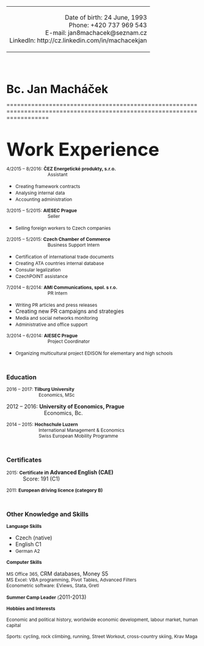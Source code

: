 <table align="right" cellpadding="0" cellspacing="0" hspace="0" vspace="0">
	<tbody>
		<tr>
			<td align="right">
				<p style="text-align: right;">Date of birth: 24 June, 1993<br />
				Phone: +420&nbsp;737&nbsp;969&nbsp;543<br />
				E-mail: jan8machacek@seznam.cz<br />
				LinkedIn: http://cz.linkedin.com/in/machacekjan</p>
			</td>
		</tr>
	</tbody>
</table>
<p>&nbsp;</p>
<div style="clear:both;">
	&nbsp;</div>
<p><span style="font-size:30px;"><strong>Bc. Jan Mach&aacute;ček</strong></span></p>
========================================================================================================================
<p>&nbsp;</p>
<p><strong><font size="50">Work Experience</font></strong></p>
<p><span style="font-size:12px;">4/2015 &ndash; 8/2016: <strong>ČEZ Energetick&eacute; produkty, s.r.o.</strong><br />
&nbsp; &nbsp; &nbsp; &nbsp; &nbsp; &nbsp; &nbsp; &nbsp; &nbsp; &nbsp; &nbsp; &nbsp; &nbsp; &nbsp; &nbsp; &nbsp; Assistant</span></p>
<ul>
<li><span style="font-size:12px;">Creating framework contracts</span></li>
<li><span style="font-size:12px;">Analysing internal data</span></li>
<li><span style="font-size:12px;">Accounting administration</span></li>
</ul>
<p><span style="font-size:12px;">3/2015 &ndash; 5/2015: <strong>AIESEC Prague</strong><br />
&nbsp; &nbsp; &nbsp; &nbsp; &nbsp; &nbsp; &nbsp; &nbsp; &nbsp; &nbsp; &nbsp; &nbsp; &nbsp; &nbsp; &nbsp; &nbsp; Seller</span></p>
<ul>
<li><span style="font-size:12px;">Selling foreign workers to Czech companies</span></li>
</ul>
<p><span style="font-size:12px;">2/2015 &ndash; 5/2015: <strong>Czech Chamber of Commerce</strong><br />
&nbsp; &nbsp; &nbsp; &nbsp; &nbsp; &nbsp; &nbsp; &nbsp; &nbsp; &nbsp; &nbsp; &nbsp; &nbsp; &nbsp; &nbsp; &nbsp; Business Support Intern</span></p>
<ul>
<li><span style="font-size:12px;">Certification of international trade documents</span></li>
<li><span style="font-size:12px;">Creating ATA countries internal database</span></li>
<li><span style="font-size:12px;">Consular legalization</span></li>
<li><span style="font-size:12px;">CzechPOINT assistance</span></li>
</ul>
<p><span style="font-size:12px;">7/2014 &ndash; 8/2014: <strong>AMI Communications, spol. s r.o.</strong><br />
&nbsp; &nbsp; &nbsp; &nbsp; &nbsp; &nbsp; &nbsp; &nbsp; &nbsp; &nbsp; &nbsp; &nbsp; &nbsp; &nbsp; &nbsp; &nbsp; PR Intern</span></p>
<ul>
<li><span style="font-size:12px;">Writing PR articles and press releases</span></li>
<li>Creating new PR campaigns and strategies</li>
<li><span style="font-size:12px;">Media and social networks monitoring</span></li>
<li><span style="font-size:12px;">Administrative and office support</span></li>
</ul>
<p><span style="font-size:12px;">3/2014 &ndash; 6/2014: <strong>AIESEC Prague</strong><br />
&nbsp; &nbsp; &nbsp; &nbsp; &nbsp; &nbsp; &nbsp; &nbsp; &nbsp; &nbsp; &nbsp; &nbsp; &nbsp; &nbsp; &nbsp; &nbsp; Project Coordinator</span></p>
<ul>
<li><span style="font-size:12px;">Organizing multicultural project EDISON for elementary and high schools</span></li>
</ul>
<p>&nbsp;</p>
<p><strong><span style="font-size:16px;">Education</span></strong></p>
<p><span style="font-size:12px;">2016 &ndash; 2017: <strong>Tilburg University</strong><br />
&nbsp; &nbsp; &nbsp; &nbsp; &nbsp; &nbsp; &nbsp; &nbsp; &nbsp; &nbsp; &nbsp; &nbsp; &nbsp;Economics, MSc</span></p>
<p>2012 &ndash; 2016: <strong>University of Economics, Prague</strong><br />
&nbsp; &nbsp; &nbsp; &nbsp; &nbsp; &nbsp; &nbsp; &nbsp; &nbsp; &nbsp; &nbsp; &nbsp; &nbsp;Economics, Bc.</p>
<p><span style="font-size:12px;">2014 &ndash; 2015: <strong>Hochschule Luzern</strong><br />
&nbsp; &nbsp; &nbsp; &nbsp; &nbsp; &nbsp; &nbsp; &nbsp; &nbsp; &nbsp; &nbsp; &nbsp; &nbsp;International Management &amp; Economics<br />
&nbsp; &nbsp; &nbsp; &nbsp; &nbsp; &nbsp; &nbsp; &nbsp; &nbsp; &nbsp; &nbsp; &nbsp; &nbsp;Swiss European Mobility Programme</span></p>
<p>&nbsp;</p>
<p><span style="font-size:16px;"><strong>Certificates</strong></span></p>
<p><span style="font-size:12px;">2015: <strong>Certificate i</strong></span><strong>n Advanced English&nbsp;(CAE)</strong><br />
&nbsp; &nbsp; &nbsp; &nbsp; &nbsp; &nbsp;Score: 191 (C1)</p>
<p><span style="font-size:12px;">2011: <strong>European driving licence (category B)</strong></span></p>
<p>&nbsp;</p>
<p><span style="font-size:16px;"><strong>Other Knowledge and Skills</strong></span></p>
<p><span style="font-size:12px;"><strong>Language Skills</strong></span></p>
<ul>
<li>Czech (native)</li>
<li>English C1</li>
<li><span style="font-size:12px;">German A2</span></li>
</ul>
<p><strong><span style="font-size:12px;">Computer Skills</span></strong></p>
<p><span style="font-size:12px;">MS Office 365,&nbsp;</span>CRM databases, Money S5<br />
<span style="font-size:12px;"> MS Excel: VBA programming, Pivot Tables, Advanced Filters<br />
Econometric software: EViews, Stata, Gretl</span></p>
<p><span style="font-size:12px;"><strong>Summer Camp Leader</strong> (</span>2011-2013)</p>
<p><strong><span style="font-size:12px;">Hobbies and Interests</span></strong></p>
<p><span style="font-size:12px;">Economic and political history, worldwide economic development, labour market, human capital</span></p>
<p><span style="font-size:12px;">Sports: cycling, rock climbing, running, Street Workout, cross-country skiing, Krav Maga</span></p>

